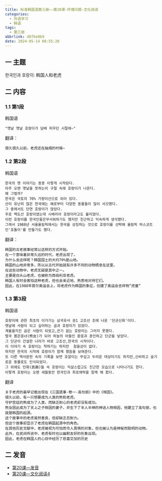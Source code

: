 ```yaml
---
title: 标准韩国语第三册——第20课-环境问题-文化阅读
categories:
  - 外语学习
  - 韩语
tags:
  - 第三册
abbrlink: d8f6e8b9
date: 2024-05-14 08:55:20
---
```

## 一 主题

한국인과 호랑이: 韩国人和老虎

<!--more-->

## 二 内容

### 1.1 第1段

韩国语

```
"옛날 옛날 호랑이가 담배 피우던 시절에~"
```

<!--more-->

翻译：

```
很久很久以前，老虎还在抽烟的时候~
```

### 1.2 第2段

韩国语

```
한국의 옛 이야기는 종종 이렇게 시작된다.
아주 오랜 옛날을 뜻하는이 구절 속에 호랑이가 나온다.
왜 그럴까?
한국은 국토의 70% 가량이산으로 되어 있다.
산이 유난히 많은 한국에는 예로부터 다양한 동물들이 많이 서깃했다.
그 중에서도 단연 호랑이가 많았다.
주로 백도산 호랑이였는데 시베리아 호랑이라고도 불리었다.
이런 호랑이를 한국인들은무서워하기도 했지만 친근하고 익숙하게 생각했다.
그래서 1988년 서울올림픽에서는 한국을 상징하는 것으로 호랑이를 선텩해 올림픽 마스코트인'호돌이'를 만들기도 했다.
```

翻译：

```
韩国的古老故事经常以这样的方式开始。
在一个意味着非常久远的时代，老虎出现了。
为什么会这样呢？韩国国土的大约70%是山地。
韩国的山地非常多，所以从古代开始就有许多不同的动物栖息在这里。
在这些动物中，老虎无疑是其中之一。
主要是白头山老虎，也被称为西伯利亚老虎。
韩国人有时会害怕这种老虎，但也会亲近地、熟悉地对待它们。
因此，在1988年首尔奥运会上，将老虎作为韩国的象征，创建了奥运会吉祥物“虎童”
```

### 1.3 第3段

韩国语

```
호랑이에 관한 최초의 이갸기는 삼국유사 권1 고조선 조에 나온 '단군신화'이다.
옛날에 사람이 되고 싶어하는 곰과 호랑이가 있었다.
계율을지킨 곰은 사람이 되었고,끈기 없는 호랑이는 그러지 못했다.
렬국 봄은웅녀(熊女)가 되어 하늘의 아들인 환웅과 혼인하고 단군을 낳았다.
그 단군이 건설한 나라가 바로 고조선,한국의 시작이다.
이 이야기 속 호랑이는 착하기는 하지만  참을상이 없다.
하지만 한국의 시작에 호랑이가 함께 했음을 보여준다.
또 다른 역사문헌 속의 기록을 보면 호알이는 무섭고 두려운 대상이기도 하지만,신비하고 슬기로운 동물로도 인식되었다.
그 외에도 민화(民画)들 속 호랑이는 익살스럽고도 친근한 모습으로 나타나기도 한다.
이렇게 호랑이는 오랜 세월동안 한국인과 희로애락을 함께 해 왔다.
```

翻译

```
关于老虎的最早记载出现在《三国遗事·卷一·高句丽》中的《桓因》。
很久以前，有一只想要成为人类的熊和老虎。
守护宫廷的熊成为了人类，而缺乏耐心的老虎却没有成功。
熊女因此成为了天上之子桓因的妻子，并生下了半人半神的神话人物桓因，他建立了高句丽，也就是韩国的起源。
这个故事中的老虎虽然善良，但却缺乏忍耐力。
但这个故事却显示了老虎在韩国起源中的角色。
在其他历史文献中，老虎被视为可怕而令人畏惧的对象，但也被认为是神秘而聪明的动物。
此外，在民间传说中，老虎有时也以幽默友好的形象出现。
因此，老虎在韩国人的心目中经历了悲喜交加的历史
```

## 二 发音

* [第20课—发音][1]
* [第20课—文化阅读4][2]



[1]:https://biz.cli.im/Pcview?name=https%3A%2F%2Fbiz.cli.im%2Ftest%2FHQ388535%3Fcoding%3DI0eDTV%26qrurl%3Dhttp%253A%252F%252Fqr31.cn%252FI0eDTV%26gtype%3D2&time=1
[2]:https://biz.cli.im/Pcview?name=https%3A%2F%2Fbiz.cli.im%2Ftest%2FRU388542%3Fcoding%3DJ29oEK%26qrurl%3Dhttp%253A%252F%252Fqr31.cn%252FJ29oEK%26gtype%3D2&time=1